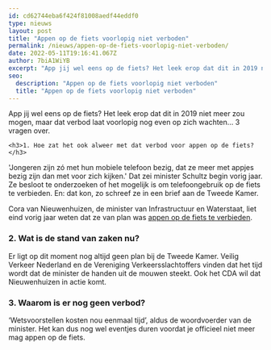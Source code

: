 ```yaml
---
id: cd62744eba6f424f81008aedf44eddf0
type: nieuws
layout: post
title: "Appen op de fiets voorlopig niet verboden"
permalink: /nieuws/appen-op-de-fiets-voorlopig-niet-verboden/
date: 2022-05-11T19:16:41.067Z
author: 7biA1WiYB
excerpt: "App jij wel eens op de fiets? Het leek erop dat dit in 2019 niet meer zou mogen, maar dat verbod laat voorlopig nog even op zich wachten… 3 vragen over.  "
seo:
  description: "Appen op de fiets voorlopig niet verboden"
  title: "Appen op de fiets voorlopig niet verboden"
---
```

App jij wel eens op de fiets? Het leek erop dat dit in 2019 niet meer zou mogen, maar dat verbod laat voorlopig nog even op zich wachten… 3 vragen over.  

    <h3>1. Hoe zat het ook alweer met dat verbod voor appen op de fiets?</h3>
<p>'Jongeren zijn zó met hun mobiele telefoon bezig, dat ze meer met appjes bezig zijn dan met voor zich kijken.' Dat zei minister Schultz begin vorig jaar. Ze besloot te onderzoeken of het mogelijk is om telefoongebruik op de fiets te verbieden. En: dat kon, zo schreef ze in een brief aan de Tweede Kamer.</p>
<p>Cora van Nieuwenhuizen, de minister van Infrastructuur en Waterstaat, liet eind vorig jaar weten dat ze van plan was <a href="https://7dagen.netlify.app/nieuws/een-boete-voor-appen-op-de-fiets-goed-idee">appen op de fiets te verbieden</a>.</p>
<h3>2. Wat is de stand van zaken nu?</h3>
<p>Er ligt op dit moment nog altijd geen plan bij de Tweede Kamer. Veilig Verkeer Nederland en de Vereniging Verkeersslachtoffers vinden dat het tijd wordt dat de minister de handen uit de mouwen steekt. Ook het CDA wil dat Nieuwenhuizen in actie komt. </p>
<h3>3. Waarom is er nog geen verbod?</h3>
<p>‘Wetsvoorstellen kosten nou eenmaal tijd’, aldus de woordvoerder van de minister. Het kan dus nog wel eventjes duren voordat je officieel niet meer mag appen op de fiets.</p>  
